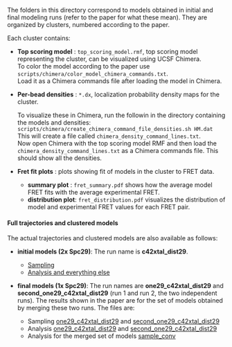 The folders in this directory correspond to models obtained in initial and final modeling runs (refer to the paper for what these mean). 
They are organized by clusters, numbered according to the paper.

Each cluster contains:

- **Top scoring model** : `top_scoring_model.rmf`, top scoring model representing the cluster, can be visualized using UCSF Chimera.   
  To color the model according to the paper use `scripts/chimera/color_model_chimera_commands.txt`.  
  Load it as a Chimera commands file after loading the model in Chimera.
      
- **Per-bead densities** : `*.dx`, localization probability density maps for the cluster. 

  To visualize these in Chimera, run the followin in the directory containing
the models and densities:
    `scripts/chimera/create_chimera_command_file_densities.sh HM.dat`
      This will create a file called `chimera_density_command_lines.txt`.  
      Now open Chimera with the top scoring model RMF and then load the `chimera_density_command_lines.txt` as a Chimera commands file. This should show all the densities.
      
- **Fret fit plots** :  plots showing fit of models in the cluster to FRET data.
  - **summary plot** : `fret_summary.pdf` shows how the average model FRET fits with the average experimental FRET.  
  - **distribution plot**: `fret_distribution.pdf` visualizes the distribution of model and experimental FRET values for each FRET pair.
  
#### Full trajectories and clustered models
The actual trajectories and clustered models are also available as follows:
- **initial models (2x Spc29)**: The run name is **c42xtal_dist29**.
  - [Sampling](https://zenodo.org/record/838791/files/sampling_c42xtal_dist29.tar.xz)
  - [Analysis and everything else](https://zenodo.org/record/838791/files/clustering_c42xtal_dist29.tar.xz)

- **final models (1x Spc29)**: The run names are **one29_c42xtal_dist29** and **second_one29_c42xtal_dist29** (run 1 and run 2, the two independent runs). The results shown in the paper are for the set of models obtained by merging these two runs. The files are:
  - Sampling [one29\_c42xtal\_dist29](https://zenodo.org/record/838791/files/sampling_one29_c42xtal_dist29.tar.xz) and [second\_one29\_c42xtal\_dist29](https://zenodo.org/record/838791/files/sampling_second_one29_c42xtal_dist29.tar.xz)
  - Analysis [one29\_c42xtal\_dist29](https://zenodo.org/record/838791/files/clustering_one29_c42xtal_dist29.tar.xz) and [second\_one29\_c42xtal\_dist29](https://zenodo.org/record/838791/files/clustering_second_one29_c42xtal_dist29.tar.xz)
  - Analysis for the merged set of models [sample\_conv](https://zenodo.org/record/838791/files/clustering_sample_conv.tar.xz)
